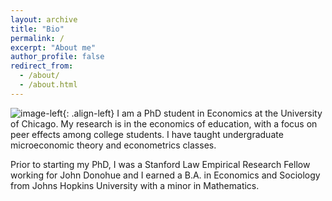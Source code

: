 ```yaml
---
layout: archive
title: "Bio"
permalink: /
excerpt: "About me"
author_profile: false
redirect_from: 
  - /about/
  - /about.html
---
```

![image-left](images/mstile-150x150.png){: .align-left}
I am a PhD student in Economics at the University of Chicago. My research is in the economics of education, with a focus on peer effects among college students. I have taught undergraduate microeconomic theory and econometrics classes.

Prior to starting my PhD, I was a Stanford Law Empirical Research Fellow working for John Donohue and I earned a B.A. in Economics and Sociology from Johns Hopkins University with a minor in Mathematics.